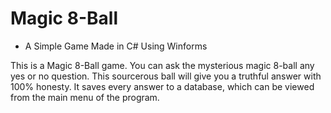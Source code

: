 # Magic 8-Ball

- A Simple Game Made in C# Using Winforms  

This is a Magic 8-Ball game. You can ask the mysterious magic 8-ball any yes or no question. This sourcerous ball will give you a truthful answer with 100% honesty. It saves every answer to a database, which can be viewed from the main menu of the program. 
